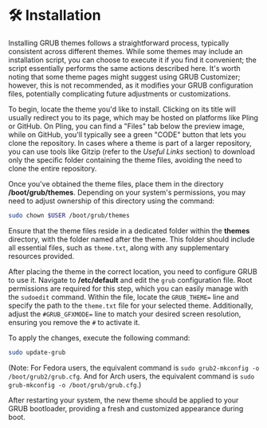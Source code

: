 # 🛠️ Installation

Installing GRUB themes follows a straightforward process, typically consistent across different themes. While some themes may include an installation script, you can choose to execute it if you find it convenient; the script essentially performs the same actions described here. It's worth noting that some theme pages might suggest using GRUB Customizer; however, this is not recommended, as it modifies your GRUB configuration files, potentially complicating future adjustments or customizations.

To begin, locate the theme you'd like to install. Clicking on its title will usually redirect you to its page, which may be hosted on platforms like Pling or GitHub. On Pling, you can find a "Files" tab below the preview image, while on GitHub, you'll typically see a green "CODE" button that lets you clone the repository. In cases where a theme is part of a larger repository, you can use tools like Gitzip (refer to the *Useful Links* section) to download only the specific folder containing the theme files, avoiding the need to clone the entire repository.

Once you've obtained the theme files, place them in the directory **/boot/grub/themes**. Depending on your system's permissions, you may need to adjust ownership of this directory using the command:  
```bash
sudo chown $USER /boot/grub/themes
```  
Ensure that the theme files reside in a dedicated folder within the **themes** directory, with the folder named after the theme. This folder should include all essential files, such as `theme.txt`, along with any supplementary resources provided.

After placing the theme in the correct location, you need to configure GRUB to use it. Navigate to **/etc/default** and edit the `grub` configuration file. Root permissions are required for this step, which you can easily manage with the `sudoedit` command. Within the file, locate the `GRUB_THEME=` line and specify the path to the `theme.txt` file for your selected theme. Additionally, adjust the `#GRUB_GFXMODE=` line to match your desired screen resolution, ensuring you remove the `#` to activate it.

To apply the changes, execute the following command:  
```bash
sudo update-grub
```  
(Note: For Fedora users, the equivalent command is `sudo grub2-mkconfig -o /boot/grub2/grub.cfg`. And for Arch users, the equivalent command is `sudo grub-mkconfig -o /boot/grub/grub.cfg`.)

After restarting your system, the new theme should be applied to your GRUB bootloader, providing a fresh and customized appearance during boot.